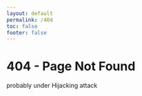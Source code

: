 ```yaml
---
layout: default
permalink: /404
toc: false
footer: false
---
```


# 404 - Page Not Found

probably under Hijacking attack

